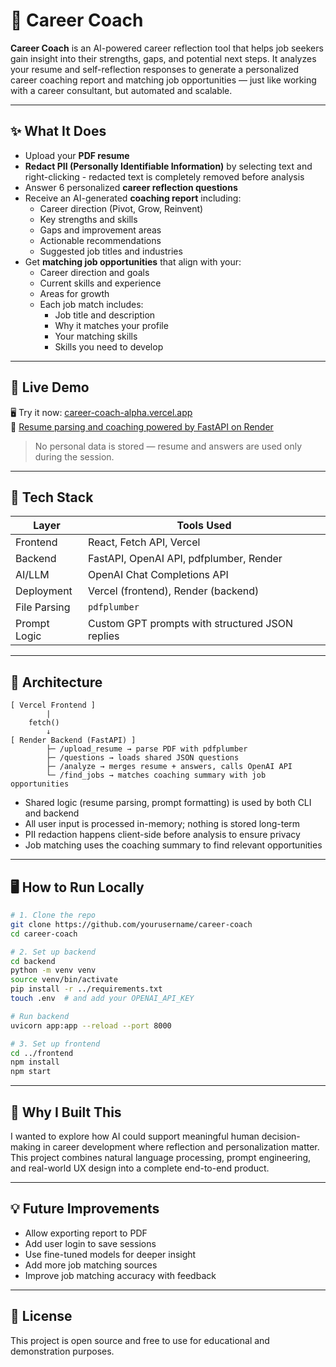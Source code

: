 # 🧠 Career Coach

**Career Coach** is an AI-powered career reflection tool that helps job seekers gain insight into their strengths, gaps, and potential next steps. It analyzes your resume and self-reflection responses to generate a personalized career coaching report and matching job opportunities — just like working with a career consultant, but automated and scalable.

---

## ✨ What It Does

- Upload your **PDF resume**
- **Redact PII (Personally Identifiable Information)** by selecting text and right-clicking - redacted text is completely removed before analysis
- Answer 6 personalized **career reflection questions**
- Receive an AI-generated **coaching report** including:
  - Career direction (Pivot, Grow, Reinvent)
  - Key strengths and skills
  - Gaps and improvement areas
  - Actionable recommendations
  - Suggested job titles and industries
- Get **matching job opportunities** that align with your:
  - Career direction and goals
  - Current skills and experience
  - Areas for growth
  - Each job match includes:
    - Job title and description
    - Why it matches your profile
    - Your matching skills
    - Skills you need to develop

---

## 🚀 Live Demo

🖥️ Try it now: [career-coach-alpha.vercel.app](https://career-coach-alpha.vercel.app)  
📄 [Resume parsing and coaching powered by FastAPI on Render](https://career-coach-backend.onrender.com/health)

> No personal data is stored — resume and answers are used only during the session.

---

## 🧰 Tech Stack

| Layer       | Tools Used                                 |
|-------------|---------------------------------------------|
| Frontend    | React, Fetch API, Vercel                   |
| Backend     | FastAPI, OpenAI API, pdfplumber, Render    |
| AI/LLM      | OpenAI Chat Completions API               |
| Deployment  | Vercel (frontend), Render (backend)        |
| File Parsing| `pdfplumber`                              |
| Prompt Logic| Custom GPT prompts with structured JSON replies |

---

## 🧱 Architecture

```
[ Vercel Frontend ]
        |
    fetch()
        ↓
[ Render Backend (FastAPI) ]
        ├─ /upload_resume → parse PDF with pdfplumber
        ├─ /questions → loads shared JSON questions
        ├─ /analyze → merges resume + answers, calls OpenAI API
        └─ /find_jobs → matches coaching summary with job opportunities
```

- Shared logic (resume parsing, prompt formatting) is used by both CLI and backend
- All user input is processed in-memory; nothing is stored long-term
- PII redaction happens client-side before analysis to ensure privacy
- Job matching uses the coaching summary to find relevant opportunities

---

## 🖥️ How to Run Locally

```bash
# 1. Clone the repo
git clone https://github.com/yourusername/career-coach
cd career-coach

# 2. Set up backend
cd backend
python -m venv venv
source venv/bin/activate
pip install -r ../requirements.txt
touch .env  # and add your OPENAI_API_KEY

# Run backend
uvicorn app:app --reload --port 8000

# 3. Set up frontend
cd ../frontend
npm install
npm start
```

---

## 🎯 Why I Built This

I wanted to explore how AI could support meaningful human decision-making in career development where reflection and personalization matter. This project combines natural language processing, prompt engineering, and real-world UX design into a complete end-to-end product.

---

## 💡 Future Improvements

- Allow exporting report to PDF
- Add user login to save sessions
- Use fine-tuned models for deeper insight
- Add more job matching sources
- Improve job matching accuracy with feedback

---

## 📄 License

This project is open source and free to use for educational and demonstration purposes.